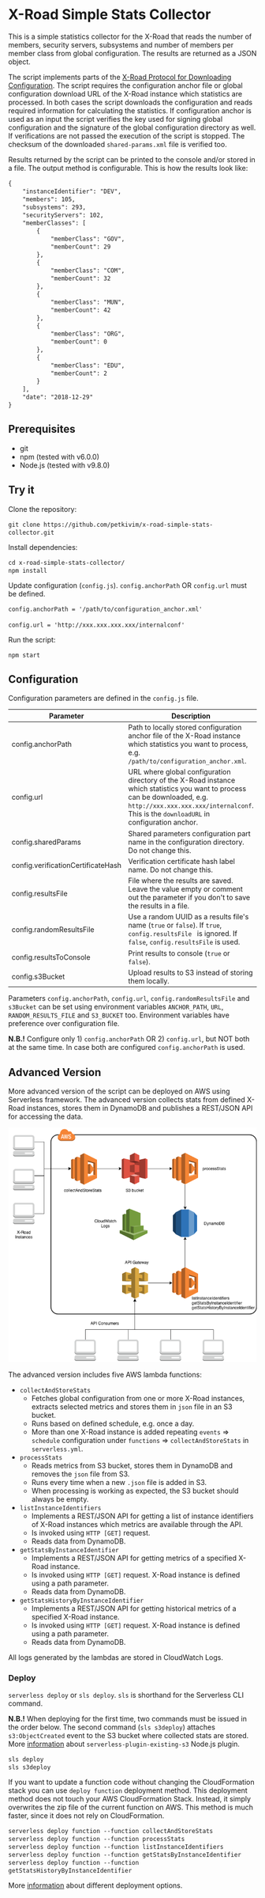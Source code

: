 # X-Road Simple Stats Collector

This is a simple statistics collector for the X-Road that reads the number
of members, security servers, subsystems and number of members per member
class from global configuration. The results are returned as a JSON object.

The script implements parts of the [X-Road Protocol for Downloading Configuration](https://github.com/ria-ee/X-Road/blob/develop/doc/Protocols/pr-gconf_x-road_protocol_for_downloading_configuration.md). The script requires the configuration anchor file or global
configuration download URL of the X-Road instance which statistics are processed.
In both cases the script downloads the configuration and reads required information
for calculating the statistics. If configuration anchor is used as an input
the script verifies the key used for signing global configuration and the
signature of the global configuration directory as well. If verifications are
not passed the execution of the script is stopped. The checksum of the downloaded
`shared-params.xml` file is verified too.

Results returned by the script can be printed to the console and/or stored in a
file. The output method is configurable. This is how the results look like:

```
{
    "instanceIdentifier": "DEV",
    "members": 105,
    "subsystems": 293,
    "securityServers": 102,
    "memberClasses": [
        {
            "memberClass": "GOV",
            "memberCount": 29
        },
        {
            "memberClass": "COM",
            "memberCount": 32
        },
        {
            "memberClass": "MUN",
            "memberCount": 42
        },
        {
            "memberClass": "ORG",
            "memberCount": 0
        },
        {
            "memberClass": "EDU",
            "memberCount": 2
        }
    ],
    "date": "2018-12-29"
}
```

## Prerequisites

* git
* npm (tested with v6.0.0)
* Node.js (tested with v9.8.0)

## Try it

Clone the repository:

```
git clone https://github.com/petkivim/x-road-simple-stats-collector.git
```

Install dependencies:

```
cd x-road-simple-stats-collector/
npm install
```

Update configuration (`config.js`). `config.anchorPath` OR `config.url` must be defined.

```
config.anchorPath = '/path/to/configuration_anchor.xml'

config.url = 'http://xxx.xxx.xxx.xxx/internalconf'
```

Run the script:

```
npm start
```

## Configuration

Configuration parameters are defined in the `config.js` file.

| Parameter | Description |
| --- | --- |
| config.anchorPath | Path to locally stored configuration anchor file of the X-Road instance which statistics you want to process, e.g. `/path/to/configuration_anchor.xml`. |
| config.url | URL where global configuration directory of the X-Road instance which statistics you want to process can be downloaded, e.g. `http://xxx.xxx.xxx.xxx/internalconf`. This is the `downloadURL` in configuration anchor. |
| config.sharedParams | Shared parameters configuration part name in the configuration directory. Do not change this. |
| config.verificationCertificateHash | Verification certificate hash label name. Do not change this. |
| config.resultsFile | File where the results are saved. Leave the value empty or comment out the parameter if you don't to save the results in a file. |
| config.randomResultsFile | Use a random UUID as a results file's name (`true` or `false`). If `true`, `config.resultsFile ` is ignored. If `false`, `config.resultsFile` is used. |
| config.resultsToConsole | Print results to console (`true` or `false`). |
| config.s3Bucket | Upload results to S3 instead of storing them locally. |

Parameters `config.anchorPath`, `config.url`, `config.randomResultsFile` and
`s3Bucket` can be set using environment variables `ANCHOR_PATH`, `URL`,
`RANDOM_RESULTS_FILE` and `S3_BUCKET` too. Environment variables have preference
over configuration file.

**N.B.!** Configure only 1) `config.anchorPath` OR 2) `config.url`, but NOT both
at the same time. In case both are configured `config.anchorPath` is used.

## Advanced Version

More advanced version of the script can be deployed on AWS using Serverless
framework. The advanced version collects stats from defined X-Road
instances, stores them in DynamoDB and publishes a REST/JSON API for accessing
the data.

![](images/architecture.png)

The advanced version includes five AWS lambda functions:

* `collectAndStoreStats`
  * Fetches global configuration from one or more X-Road instances, extracts
  selected metrics and stores them in `json` file in an S3 bucket.
  * Runs based on defined schedule, e.g. once a day.
  * More than one X-Road instance is added repeating `events` => `schedule` configuration
  under `functions` => `collectAndStoreStats` in `serverless.yml`.
* `processStats`
  * Reads metrics from S3 bucket, stores them in DynamoDB and removes the `json`
  file from S3.
  * Runs every time when a new `.json` file is added in S3.
  * When processing is working as expected, the S3 bucket should always be empty.
* `listInstanceIdentifiers`
  * Implements a REST/JSON API for getting a list of instance identifiers of
  X-Road instances which metrics are available through the API.
  * Is invoked using `HTTP [GET]` request.
  * Reads data from DynamoDB.
* `getStatsByInstanceIdentifier`
  * Implements a REST/JSON API for getting metrics of a specified X-Road
  instance.
  * Is invoked using `HTTP [GET]` request. X-Road instance is defined using a
  path parameter.
  * Reads data from DynamoDB.
* `getStatsHistoryByInstanceIdentifier`
  * Implements a REST/JSON API for getting historical metrics of a specified X-Road
  instance.
  * Is invoked using `HTTP [GET]` request. X-Road instance is defined using a
  path parameter.
  * Reads data from DynamoDB.  

All logs generated by the lambdas are stored in CloudWatch Logs.

### Deploy

`serverless deploy` or `sls deploy`. `sls` is shorthand for the Serverless CLI
command.

**N.B.!** When deploying for the first time, two commands must be issued in the
order below. The second command (`sls s3deploy`) attaches `s3:ObjectCreated`
event to the S3 bucket where collected stats are stored. More
[information](https://www.npmjs.com/package/serverless-plugin-existing-s3) about
`serverless-plugin-existing-s3` Node.js plugin.

```
sls deploy
sls s3deploy
```

If you want to update a function code without changing the CloudFormation stack you can use `deploy function` deployment method. This deployment method does not touch your AWS CloudFormation Stack. Instead, it simply overwrites the zip file of the current function on AWS. This method is much faster, since it does not rely on CloudFormation.

```
serverless deploy function --function collectAndStoreStats
serverless deploy function --function processStats
serverless deploy function --function listInstanceIdentifiers
serverless deploy function --function getStatsByInstanceIdentifier
serverless deploy function --function getStatsHistoryByInstanceIdentifier
```

More [information](https://serverless.com/framework/docs/providers/aws/guide/deploying/) about different deployment options.
